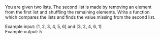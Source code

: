 You are given two lists. The second list is made by removing an element from the first list and shuffling the remaining elements. Write a function which compares the lists and finds the value missing from the second list.

Example input: [1, 2, 3, 4, 5, 6] and [3, 2, 4, 6, 1]  
Example output: 5
